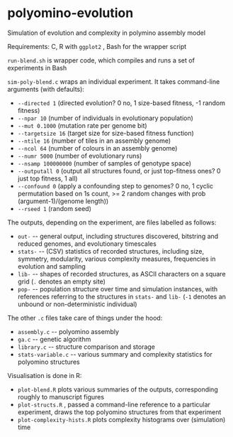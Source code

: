 # polyomino-evolution
Simulation of evolution and complexity in polymino assembly model

Requirements: C, R with `ggplot2` , Bash for the wrapper script

`run-blend.sh` is wrapper code, which compiles and runs a set of experiments in Bash

`sim-poly-blend.c` wraps an individual experiment. It takes command-line arguments (with defaults):
* `--directed 1` (directed evolution? 0 no, 1 size-based fitness, -1 random fitness)
* `--npar 10` (number of individuals in evolutionary population)
* `--mut 0.1000` (mutation rate per genome bit)
* `--targetsize 16` (target size for size-based fitness function)
* `--ntile 16` (number of tiles in an assembly genome)
* `--ncol 64` (number of colours in an assembly genome)
* `--numr 5000` (number of evolutionary runs)
* `--nsamp 100000000` (number of samples of genotype space)
* `--outputall 0` (output all structures found, or just top-fitness ones? 0 just top fitness, 1 all)
* `--confound 0` (apply a confounding step to genomes? 0 no, 1 cyclic permutation based on 1s count, >= 2 random changes with prob (argument-1)/(genome length))
* `--rseed 1` (random seed)

The outputs, depending on the experiment, are files labelled as follows:
* `out-` -- general output, including structures discovered, bitstring and reduced genomes, and evolutionary timescales
* `stats-` -- (CSV) statistics of recorded structures, including size, symmetry, modularity, various complexity measures, frequencies in evolution and sampling
* `lib-` -- shapes of recorded structures, as ASCII characters on a square grid (`.` denotes an empty site)
* `pop-` -- population structure over time and simulation instances, with references referring to the structures in `stats-` and `lib-` (`-1` denotes an unbound or non-deterministic individual)

The other `.c` files take care of things under the hood:
* `assembly.c` -- polyomino assembly
* `ga.c` -- genetic algorithm
* `library.c` -- structure comparison and storage
* `stats-variable.c` -- various summary and complexity statistics for polyomino structures

Visualisation is done in R:
* `plot-blend.R` plots various summaries of the outputs, corresponding roughly to manuscript figures
* `plot-structs.R` , passed a command-line reference to a particular experiment, draws the top polyomino structures from that experiment
* `plot-complexity-hists.R` plots complexity histograms over (simulation) time


